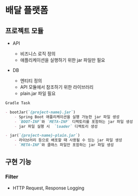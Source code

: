 # 배달 플랫폼

## 프로젝트 모듈

- API
    - 비즈니스 로직 정의
    - 애플리케이션을 실행하기 위한 jar 파일만 필요

- DB
    - 엔티티 정의
    - API 모듈에서 참조하기 위한 라이브러리
    - plain.jar 파일 필요

```markdown
Gradle Task

- bootJar(`{project-name}.jar`)
    - Spring Boot 애플리케이션을 실행 가능한 jar 파일 생성
    - `BOOT-INF`와 `META-INF` 디렉토리를 포함하는 jar 파일 생성
    - jar 파일 실행 시  `loader` 디렉토리 생성

- jar(`{project-name}-plain.jar`)
    - 라이브러리 등으로 배포할 때 사용될 수 있는 jar 파일 생성
    - `META-INF`와 클래스 파일만 포함하는 jar 파일 생성
```

## 구현 기능

### Filter

- HTTP Request, Response Logging
